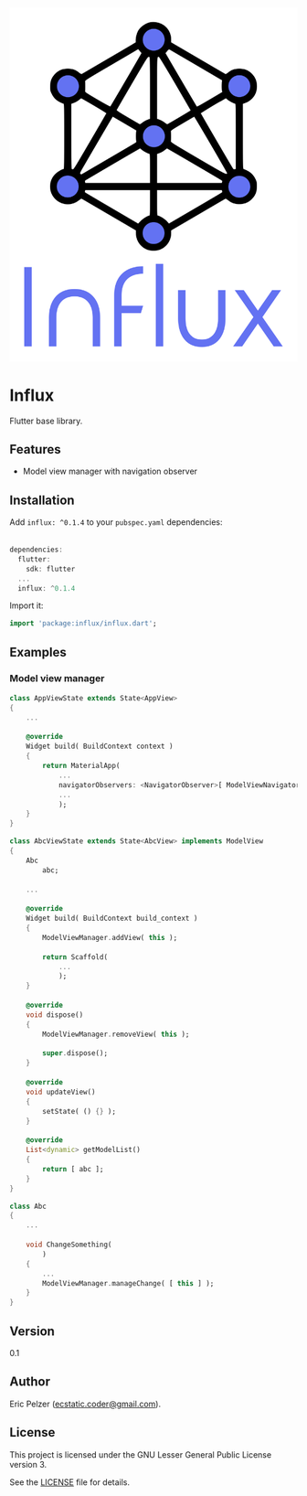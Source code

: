 ![](https://github.com/senselogic/INFLUX/blob/master/LOGO/influx.png)

# Influx

Flutter base library.

## Features

*   Model view manager with navigation observer

## Installation

Add `influx: ^0.1.4` to your `pubspec.yaml` dependencies:

```dart

dependencies:
  flutter:
    sdk: flutter
  ...
  influx: ^0.1.4
```

Import it:

```dart
import 'package:influx/influx.dart';
```

## Examples

### Model view manager

```dart
class AppViewState extends State<AppView>
{
    ...

    @override
    Widget build( BuildContext context )
    {
        return MaterialApp(
            ...
            navigatorObservers: <NavigatorObserver>[ ModelViewNavigatorObserver.instance ],
            ...
            );
    }
}
```

```dart
class AbcViewState extends State<AbcView> implements ModelView
{
    Abc
        abc;

    ...

    @override
    Widget build( BuildContext build_context )
    {
        ModelViewManager.addView( this );

        return Scaffold(
            ...
            );
    }

    @override
    void dispose()
    {
        ModelViewManager.removeView( this );

        super.dispose();
    }

    @override
    void updateView()
    {
        setState( () {} );
    }

    @override
    List<dynamic> getModelList()
    {
        return [ abc ];
    }
}
```

```dart
class Abc
{
    ...

    void ChangeSomething(
        )
    {
        ...
        ModelViewManager.manageChange( [ this ] );
    }
}
```

## Version

0.1

## Author

Eric Pelzer (ecstatic.coder@gmail.com).

## License

This project is licensed under the GNU Lesser General Public License version 3.

See the [LICENSE](LICENSE) file for details.

